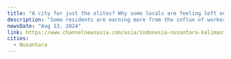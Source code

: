 ```yaml
---
title: "A city for just the elites? Why some locals are feeling left out of Indonesia's new capital Nusantara"
description: "Some residents are earning more from the influx of workers, but say they’re falling sick from the construction dust. Others face eviction and are seeing cracks in their homes."
newsDate: "Aug 13, 2024"
link: https://www.channelnewsasia.com/asia/indonesia-nusantara-kalimantan-new-capital-inclusive-elites-jakarta-4537656
cities:
  - Nusantara
---
```

